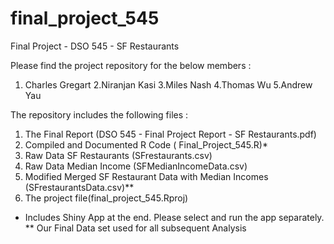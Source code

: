 # final_project_545
Final Project - DSO 545 - SF Restaurants

Please find the project repository for the below members : 

1. Charles Gregart
2.Niranjan Kasi
3.Miles Nash
4.Thomas Wu
5.Andrew Yau


The repository includes the following files :

1. The Final Report (DSO 545 - Final Project Report - SF Restaurants.pdf)
2. Compiled and Documented R Code ( Final_Project_545.R)*
3. Raw Data SF Restaurants (SFrestaurants.csv)
4. Raw Data Median Income (SFMedianIncomeData.csv)
5. Modified Merged SF Restaurant Data with Median Incomes (SFrestaurantsData.csv)**
6. The project file(final_project_545.Rproj)


* Includes Shiny App at the end. Please select and run the app separately.
** Our Final Data set used for all subsequent Analysis

